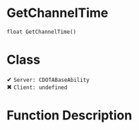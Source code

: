 # GetChannelTime
```
float GetChannelTime()
```
# Class
✔ `Server: CDOTABaseAbility`  
✖ `Client: undefined`  

# Function Description

